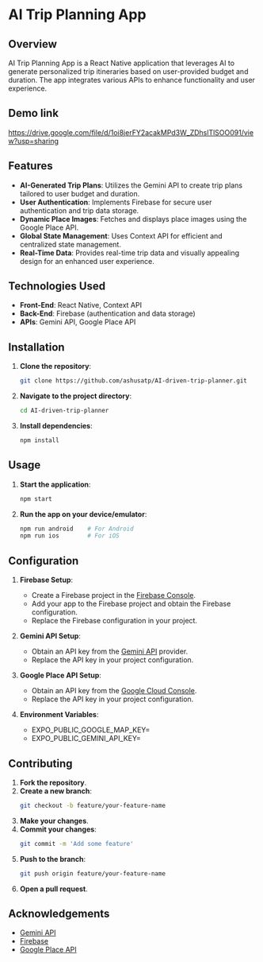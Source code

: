 # AI Trip Planning App

## Overview

AI Trip Planning App is a React Native application that leverages AI to generate personalized trip itineraries based on user-provided budget and duration. The app integrates various APIs to enhance functionality and user experience.

## Demo link
https://drive.google.com/file/d/1oi8jerFY2acakMPd3W_ZDhslTlSOO091/view?usp=sharing

## Features

- **AI-Generated Trip Plans**: Utilizes the Gemini API to create trip plans tailored to user budget and duration.
- **User Authentication**: Implements Firebase for secure user authentication and trip data storage.
- **Dynamic Place Images**: Fetches and displays place images using the Google Place API.
- **Global State Management**: Uses Context API for efficient and centralized state management.
- **Real-Time Data**: Provides real-time trip data and visually appealing design for an enhanced user experience.

## Technologies Used

- **Front-End**: React Native, Context API
- **Back-End**: Firebase (authentication and data storage)
- **APIs**: Gemini API, Google Place API

## Installation

1. **Clone the repository**:
    ```sh
    git clone https://github.com/ashusatp/AI-driven-trip-planner.git
    ```
2. **Navigate to the project directory**:
    ```sh
    cd AI-driven-trip-planner
    ```
3. **Install dependencies**:
    ```sh
    npm install
    ```

## Usage

1. **Start the application**:
    ```sh
    npm start
    ```
2. **Run the app on your device/emulator**:
    ```sh
    npm run android    # For Android
    npm run ios        # For iOS
    ```

## Configuration

1. **Firebase Setup**:
   - Create a Firebase project in the [Firebase Console](https://console.firebase.google.com/).
   - Add your app to the Firebase project and obtain the Firebase configuration.
   - Replace the Firebase configuration in your project.

2. **Gemini API Setup**:
   - Obtain an API key from the [Gemini API](https://example.com/gemini-api) provider.
   - Replace the API key in your project configuration.

3. **Google Place API Setup**:
   - Obtain an API key from the [Google Cloud Console](https://console.cloud.google.com/).
   - Replace the API key in your project configuration.

4. **Environment Variables**:
   - EXPO_PUBLIC_GOOGLE_MAP_KEY= 
   - EXPO_PUBLIC_GEMINI_API_KEY=

## Contributing

1. **Fork the repository**.
2. **Create a new branch**:
    ```sh
    git checkout -b feature/your-feature-name
    ```
3. **Make your changes**.
4. **Commit your changes**:
    ```sh
    git commit -m 'Add some feature'
    ```
5. **Push to the branch**:
    ```sh
    git push origin feature/your-feature-name
    ```
6. **Open a pull request**.

## Acknowledgements

- [Gemini API](https://example.com/gemini-api)
- [Firebase](https://firebase.google.com/)
- [Google Place API](https://developers.google.com/places/web-service/overview)
